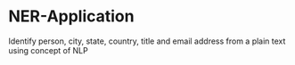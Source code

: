 # NER-Application
Identify person, city, state, country, title and email address from a plain text using concept of NLP
